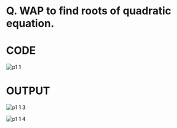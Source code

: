 # Q. WAP to find roots of quadratic equation.  

# CODE
![p1 1](https://github.com/user-attachments/assets/e6a8efea-1e39-4522-b8b6-2ac7fdd45f8f)

# OUTPUT 
![p1 1 3](https://github.com/user-attachments/assets/79faa9f6-d6d2-4519-8d5d-c615af51e0df)

![p1 1 4](https://github.com/user-attachments/assets/c8781b4a-080d-4d7d-8bfa-d1ce658e6ba2)
